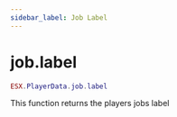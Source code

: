 ```yaml
---
sidebar_label: Job Label
---
```

# job.label

```lua
ESX.PlayerData.job.label
```

This function returns the players jobs label
